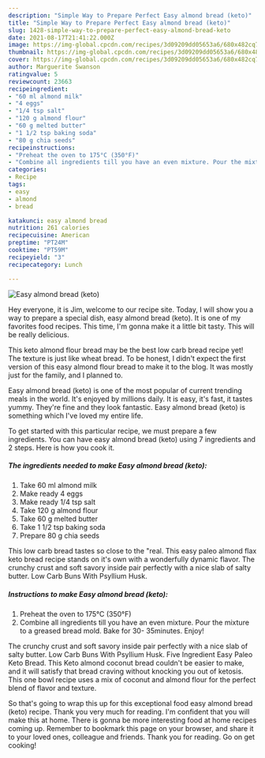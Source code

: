 ```yaml
---
description: "Simple Way to Prepare Perfect Easy almond bread (keto)"
title: "Simple Way to Prepare Perfect Easy almond bread (keto)"
slug: 1428-simple-way-to-prepare-perfect-easy-almond-bread-keto
date: 2021-08-17T21:41:22.000Z
image: https://img-global.cpcdn.com/recipes/3d09209dd05653a6/680x482cq70/easy-almond-bread-keto-recipe-main-photo.jpg
thumbnail: https://img-global.cpcdn.com/recipes/3d09209dd05653a6/680x482cq70/easy-almond-bread-keto-recipe-main-photo.jpg
cover: https://img-global.cpcdn.com/recipes/3d09209dd05653a6/680x482cq70/easy-almond-bread-keto-recipe-main-photo.jpg
author: Marguerite Swanson
ratingvalue: 5
reviewcount: 23663
recipeingredient:
- "60 ml almond milk"
- "4 eggs"
- "1/4 tsp salt"
- "120 g almond flour"
- "60 g melted butter"
- "1 1/2 tsp baking soda"
- "80 g chia seeds"
recipeinstructions:
- "Preheat the oven to 175°C (350°F)"
- "Combine all ingredients till you have an even mixture. Pour the mixture to a greased bread mold. Bake for 30- 35minutes. Enjoy!"
categories:
- Recipe
tags:
- easy
- almond
- bread

katakunci: easy almond bread 
nutrition: 261 calories
recipecuisine: American
preptime: "PT24M"
cooktime: "PT59M"
recipeyield: "3"
recipecategory: Lunch

---
```



![Easy almond bread (keto)](https://img-global.cpcdn.com/recipes/3d09209dd05653a6/680x482cq70/easy-almond-bread-keto-recipe-main-photo.jpg)

Hey everyone, it is Jim, welcome to our recipe site. Today, I will show you a way to prepare a special dish, easy almond bread (keto). It is one of my favorites food recipes. This time, I'm gonna make it a little bit tasty. This will be really delicious.

This keto almond flour bread may be the best low carb bread recipe yet! The texture is just like wheat bread. To be honest, I didn&#39;t expect the first version of this easy almond flour bread to make it to the blog. It was mostly just for the family, and I planned to.

Easy almond bread (keto) is one of the most popular of current trending meals in the world. It's enjoyed by millions daily. It is easy, it's fast, it tastes yummy. They're fine and they look fantastic. Easy almond bread (keto) is something which I've loved my entire life.


To get started with this particular recipe, we must prepare a few ingredients. You can have easy almond bread (keto) using 7 ingredients and 2 steps. Here is how you cook it.

<!--inarticleads1-->

##### The ingredients needed to make Easy almond bread (keto):

1. Take 60 ml almond milk
1. Make ready 4 eggs
1. Make ready 1/4 tsp salt
1. Take 120 g almond flour
1. Take 60 g melted butter
1. Take 1 1/2 tsp baking soda
1. Prepare 80 g chia seeds


This low carb bread tastes so close to the &#34;real. This easy paleo almond flax keto bread recipe stands on it&#39;s own with a wonderfully dynamic flavor. The crunchy crust and soft savory inside pair perfectly with a nice slab of salty butter. Low Carb Buns With Psyllium Husk. 

<!--inarticleads2-->

##### Instructions to make Easy almond bread (keto):

1. Preheat the oven to 175°C (350°F)
1. Combine all ingredients till you have an even mixture. Pour the mixture to a greased bread mold. Bake for 30- 35minutes. Enjoy!


The crunchy crust and soft savory inside pair perfectly with a nice slab of salty butter. Low Carb Buns With Psyllium Husk. Five Ingredient Easy Paleo Keto Bread. This Keto almond coconut bread couldn&#39;t be easier to make, and it will satisfy that bread craving without knocking you out of ketosis. This one bowl recipe uses a mix of coconut and almond flour for the perfect blend of flavor and texture. 

So that's going to wrap this up for this exceptional food easy almond bread (keto) recipe. Thank you very much for reading. I'm confident that you will make this at home. There is gonna be more interesting food at home recipes coming up. Remember to bookmark this page on your browser, and share it to your loved ones, colleague and friends. Thank you for reading. Go on get cooking!
